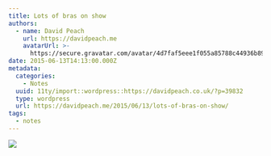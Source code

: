 ```yaml
---
title: Lots of bras on show
authors:
  - name: David Peach
    url: https://davidpeach.me
    avatarUrl: >-
      https://secure.gravatar.com/avatar/4d7faf5eee1f055a85788c44936b8995eaab6dfb004e7854ec747ccb272e91ee?s=96&d=mm&r=g
date: 2015-06-13T14:13:00.000Z
metadata:
  categories:
    - Notes
  uuid: 11ty/import::wordpress::https://davidpeach.co.uk/?p=39832
  type: wordpress
  url: https://davidpeach.me/2015/06/13/lots-of-bras-on-show/
tags:
  - notes
---
```

[![](/assets/Lots-of-bras-on-show-9Re2909yKwz9.jpg)](/assets/Lots-of-bras-on-show-9Re2909yKwz9.jpg)